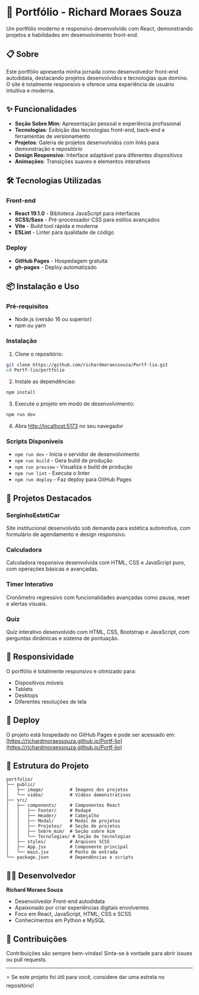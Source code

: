 # 🚀 Portfólio - Richard Moraes Souza

Um portfólio moderno e responsivo desenvolvido com React, demonstrando projetos e habilidades em desenvolvimento front-end.

## 📋 Sobre

Este portfólio apresenta minha jornada como desenvolvedor front-end autodidata, destacando projetos desenvolvidos e tecnologias que domino. O site é totalmente responsivo e oferece uma experiência de usuário intuitiva e moderna.

## ✨ Funcionalidades

- **Seção Sobre Mim**: Apresentação pessoal e experiência profissional
- **Tecnologias**: Exibição das tecnologias front-end, back-end e ferramentas de versionamento
- **Projetos**: Galeria de projetos desenvolvidos com links para demonstração e repositório
- **Design Responsivo**: Interface adaptável para diferentes dispositivos
- **Animações**: Transições suaves e elementos interativos

## 🛠️ Tecnologias Utilizadas

### Front-end
- **React 19.1.0** - Biblioteca JavaScript para interfaces
- **SCSS/Sass** - Pré-processador CSS para estilos avançados
- **Vite** - Build tool rápida e moderna
- **ESLint** - Linter para qualidade de código

### Deploy
- **GitHub Pages** - Hospedagem gratuita
- **gh-pages** - Deploy automatizado

## 📦 Instalação e Uso

### Pré-requisitos
- Node.js (versão 16 ou superior)
- npm ou yarn

### Instalação

1. Clone o repositório:
```bash
git clone https://github.com/richardmoraessouza/Portf-lio.git
cd Portf-lio/portfolio
```

2. Instale as dependências:
```bash
npm install
```

3. Execute o projeto em modo de desenvolvimento:
```bash
npm run dev
```

4. Abra [http://localhost:5173](http://localhost:5173) no seu navegador

### Scripts Disponíveis

- `npm run dev` - Inicia o servidor de desenvolvimento
- `npm run build` - Gera build de produção
- `npm run preview` - Visualiza o build de produção
- `npm run lint` - Executa o linter
- `npm run deploy` - Faz deploy para GitHub Pages

## 🎯 Projetos Destacados

### SerginhoEstetiCar
Site institucional desenvolvido sob demanda para estética automotiva, com formulário de agendamento e design responsivo.

### Calculadora
Calculadora responsiva desenvolvida com HTML, CSS e JavaScript puro, com operações básicas e avançadas.

### Timer Interativo
Cronômetro regressivo com funcionalidades avançadas como pausa, reset e alertas visuais.

### Quiz
Quiz interativo desenvolvido com HTML, CSS, Bootstrap e JavaScript, com perguntas dinâmicas e sistema de pontuação.

## 📱 Responsividade

O portfólio é totalmente responsivo e otimizado para:
- Dispositivos móveis
- Tablets
- Desktops
- Diferentes resoluções de tela

## 🚀 Deploy

O projeto está hospedado no GitHub Pages e pode ser acessado em:
[https://richardmoraessouza.github.io/Portf-lio](https://richardmoraessouza.github.io/Portf-lio)

## 📁 Estrutura do Projeto

```
portfolio/
├── public/
│   ├── image/          # Imagens dos projetos
│   └── video/          # Vídeos demonstrativos
├── src/
│   ├── components/     # Componentes React
│   │   ├── Footer/     # Rodapé
│   │   ├── Header/     # Cabeçalho
│   │   ├── Modal/      # Modal de projetos
│   │   ├── Projetos/   # Seção de projetos
│   │   ├── Sobre_mim/  # Seção sobre mim
│   │   └── Tecnologias/ # Seção de tecnologias
│   ├── styles/         # Arquivos SCSS
│   ├── App.jsx         # Componente principal
│   └── main.jsx        # Ponto de entrada
└── package.json        # Dependências e scripts
```

## 👨‍💻 Desenvolvedor

**Richard Moraes Souza**
- Desenvolvedor Front-end autodidata
- Apaixonado por criar experiências digitais envolventes
- Foco em React, JavaScript, HTML, CSS e SCSS
- Conhecimentos em Python e MySQL

## 🤝 Contribuições

Contribuições são sempre bem-vindas! Sinta-se à vontade para abrir issues ou pull requests.

---

⭐ Se este projeto foi útil para você, considere dar uma estrela no repositório!
